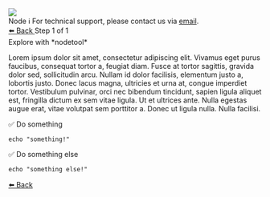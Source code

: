 <!-- TOP -->
<div class="top">
  <img class="scenario-academy-logo" src="https://datastax-academy.github.io/katapod-shared-assets/images/ds-academy-2023.svg" />
  <div class="scenario-title-section">
    <span class="scenario-title">Node</span>
    <span class="scenario-subtitle">ℹ️ For technical support, please contact us via <a href="mailto:academy@datastax.com">email</a>.</span>
  </div>
</div>

<!-- NAVIGATION -->
<div id="navigation-top" class="navigation-top">
 <a href='command:katapod.loadPage?[{"step":"intro"}]'
   class="btn btn-dark navigation-top-left">⬅️ Back
 </a>
<span class="step-count"> Step 1 of 1</span>
</div>

<!-- CONTENT -->

<div class="step-title">Explore with *nodetool*</div>

Lorem ipsum dolor sit amet, consectetur adipiscing elit. Vivamus eget purus faucibus, consequat tortor a, feugiat diam. Fusce at tortor sagittis, gravida dolor sed, sollicitudin arcu. Nullam id dolor facilisis, elementum justo a, lobortis justo. Donec lacus magna, ultricies et urna at, congue imperdiet tortor. Vestibulum pulvinar, orci nec bibendum tincidunt, sapien ligula aliquet est, fringilla dictum ex sem vitae ligula. Ut et ultrices ante. Nulla egestas augue erat, vitae volutpat sem porttitor a. Donec ut ligula nulla. Nulla facilisi.

✅ Do something
```
echo "something!"
```

✅ Do something else
```
echo "something else!"
```

<!-- NAVIGATION -->
<div id="navigation-bottom" class="navigation-bottom">
 <a href='command:katapod.loadPage?[{"step":"intro"}]'
   class="btn btn-dark navigation-bottom-left">⬅️ Back
 </a>
</div>
